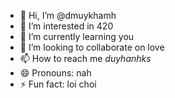 - 👋 Hi, I’m @dmuykhamh
- 👀 I’m interested in 420
- 🌱 I’m currently learning you
- 💞️ I’m looking to collaborate on love
- 📫 How to reach me _duyhanhks_
- 😄 Pronouns: nah
- ⚡ Fun fact: loi choi

<!---
dmuykhamh/dmuykhamh is a ✨ special ✨ repository because its `README.md` (this file) appears on your GitHub profile.
You can click the Preview link to take a look at your changes.
--->
